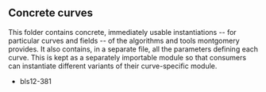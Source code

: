 ## Concrete curves

This folder contains concrete, immediately usable instantiations -- for particular curves and fields -- of the algorithms and tools montgomery provides.
It also contains, in a separate file, all the parameters defining each curve. This is kept as a separately importable module so that consumers can instantiate different variants of their curve-specific module.

- bls12-381
